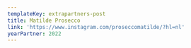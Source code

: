 ```yaml
---
templateKey: extrapartners-post
title: Matilde Prosecco
link: 'https://www.instagram.com/proseccomatilde/?hl=nl'
yearPartner: 2022
---
```


